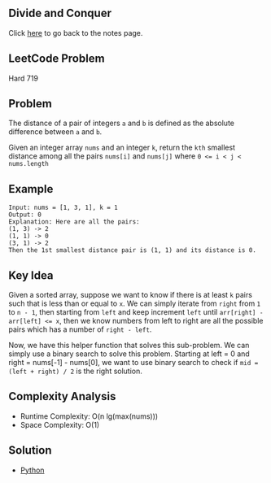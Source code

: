 ## Divide and Conquer
Click [here](../notes.md) to go back to the notes page.

## LeetCode Problem
Hard 719

## Problem
The distance of a pair of integers `a` and `b` is defined as the absolute difference between `a` and `b`.

Given an integer array `nums` and an integer `k`, return the `kth` smallest distance among all the pairs `nums[i]` and `nums[j]` where `0 <= i < j < nums.length`

## Example
```
Input: nums = [1, 3, 1], k = 1
Output: 0
Explanation: Here are all the pairs:
(1, 3) -> 2
(1, 1) -> 0
(3, 1) -> 2
Then the 1st smallest distance pair is (1, 1) and its distance is 0.
```

## Key Idea
Given a sorted array, suppose we want to know if there is at least `k` pairs such that is less than or equal to `x`. We can simply iterate from `right` from `1` to `n - 1`, then starting from `left` and keep increment `left` until `arr[right] - arr[left] <= x`, then we know numbers from left to right are all the possible pairs which has a number of `right - left`.

Now, we have this helper function that solves this sub-problem. We can simply use a binary search to solve this problem. Starting at left = 0 and right = nums[-1] - nums[0], we want to use binary search to check if `mid = (left + right) / 2` is the right solution.


## Complexity Analysis
- Runtime Complexity: O(n lg(max(nums)))
- Space Complexity: O(1)

## Solution
- [Python](./solution.py)
